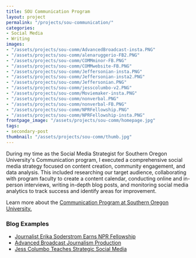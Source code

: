 ```yaml
---
title: SOU Communication Program
layout: project
permalink: "/projects/sou-communication/"
categories:
- Social Media
- Writing
images:
- "/assets/projects/sou-comm/AdvancedBroadcast-insta.PNG"
- "/assets/projects/sou-comm/alenaruggerio-FB2.PNG"
- "/assets/projects/sou-comm/COMMminor-FB.PNG"
- "/assets/projects/sou-comm/COMMwebsite-FB.PNG"
- "/assets/projects/sou-comm/Jeffersonian-insta.PNG"
- "/assets/projects/sou-comm/Jeffersonian-insta2.PNG"
- "/assets/projects/sou-comm/Jeffersonian.PNG"
- "/assets/projects/sou-comm/jesscolumbo-v2.PNG"
- "/assets/projects/sou-comm/Moviemaker-insta.PNG"
- "/assets/projects/sou-comm/nonverbal.PNG"
- "/assets/projects/sou-comm/nonverbal-FB.PNG"
- "/assets/projects/sou-comm/NPRFellowship.PNG"
- "/assets/projects/sou-comm/NPRFellowship-insta.PNG"
frontpage_image: "/assets/projects/sou-comm/homepage.jpg"
tags:
- secondary-post
thumbnail: "/assets/projects/sou-comm/thumb.jpg"
---
```


During my time as the Social Media Strategist for Southern Oregon University's Communication program, I executed a comprehensive social media strategy focused on content creation, community engagement, and data analysis. This included researching our target audience, collaborating with program faculty to create a content calendar, conducting online and in-person interviews, writing in-depth blog posts, and monitoring social media analytics to track success and identify areas for improvement.

Learn more about the <a target="_blank" href="https://sou.edu/academics/communication/"> Communication Program at Southern Oregon University. </a>

<h3>Blog Examples</h3>
<ul class="proj-details">
    <li><a target="_blank" href="https://inside.sou.edu/communication/nextgenradio-sou-student-journalist-erika-soderstrom-earns-npr-fellowship.html">Journalist Erika Soderstrom Earns NPR Fellowship</a></li>
    <li><a target="_blank" href="https://sou.edu/academics/cool-courses-advanced-journalism/">Advanced Broadcast Journalism Production</a></li>
    <li><a target="_blank" href="https://sou.edu/academics/faculty-focus-jess-columbo-teaches-strategic-social-media/">Jess Columbo Teaches Strategic Social Media</a></li>
</ul>